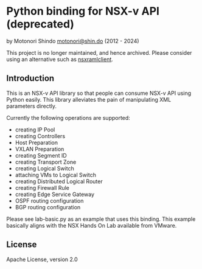 Python binding for NSX-v API (deprecated)
=========================================

by Motonori Shindo <motonori@shin.do> (2012 - 2024)

This project is no longer maintained, and hence archived. Please consider using an alternative such as [nsxramlclient](https://github.com/vmware-archive/nsxramlclient).

Introduction
------------

This is an NSX-v API library so that people can consume NSX-v API using Python easily. This library alleviates the pain of manipulating XML parameters directly.

Currently the following operations are supported:

 * creating IP Pool
 * creating Controllers
 * Host Preparation
 * VXLAN Preparation
 * creating Segment ID
 * creating Transport Zone
 * creating Logical Switch
 * attaching VMs to Logical Switch
 * creating Distributed Logical Router
 * creating Firewall Rule
 * creating Edge Service Gateway
 * OSPF routing configuration
 * BGP routing configuration

Please see lab-basic.py as an example that uses this binding. This example basically aligns with the NSX Hands On Lab available from VMware.

License
-------

Apache License, version 2.0
